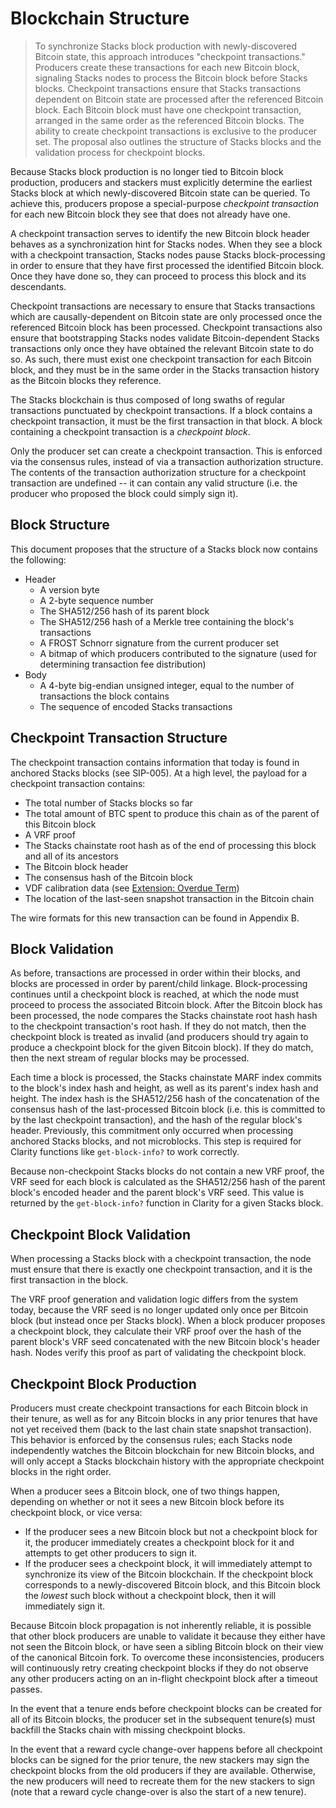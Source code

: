 # Blockchain Structure

> To synchronize Stacks block production with newly-discovered Bitcoin state, this approach introduces "checkpoint transactions." Producers create these transactions for each new Bitcoin block, signaling Stacks nodes to process the Bitcoin block before Stacks blocks. Checkpoint transactions ensure that Stacks transactions dependent on Bitcoin state are processed after the referenced Bitcoin block. Each Bitcoin block must have one checkpoint transaction, arranged in the same order as the referenced Bitcoin blocks. The ability to create checkpoint transactions is exclusive to the producer set. The proposal also outlines the structure of Stacks blocks and the validation process for checkpoint blocks.

Because Stacks block production is no longer tied to Bitcoin block production, producers and stackers must explicitly determine the earliest Stacks block at which newly-discovered Bitcoin state can be queried. To achieve this, producers propose a special-purpose _checkpoint transaction_ for each new Bitcoin block they see that does not already have one.

A checkpoint transaction serves to identify the new Bitcoin block header behaves as a synchronization hint for Stacks nodes. When they see a block with a checkpoint transaction, Stacks nodes pause Stacks block-processing in order to ensure that they have first processed the identified Bitcoin block. Once they have done so, they can proceed to process this block and its descendants.

Checkpoint transactions are necessary to ensure that Stacks transactions which are causally-dependent on Bitcoin state are only processed once the referenced Bitcoin block has been processed. Checkpoint transactions also ensure that bootstrapping Stacks nodes validate Bitcoin-dependent Stacks transactions only once they have obtained the relevant Bitcoin state to do so. As such, there must exist one checkpoint transaction for each Bitcoin block, and they must be in the same order in the Stacks transaction history as the Bitcoin blocks they reference.

The Stacks blockchain is thus composed of long swaths of regular transactions punctuated by checkpoint transactions. If a block contains a checkpoint transaction, it must be the first transaction in that block. A block containing a checkpoint transaction is a _checkpoint block_.

Only the producer set can create a checkpoint transaction. This is enforced via the consensus rules, instead of via a transaction authorization structure. The contents of the transaction authorization structure for a checkpoint transaction are undefined -- it can contain any valid structure (i.e. the producer who proposed the block could simply sign it).

## Block Structure

This document proposes that the structure of a Stacks block now contains the following:

- Header
  - A version byte
  - A 2-byte sequence number
  - The SHA512/256 hash of its parent block
  - The SHA512/256 hash of a Merkle tree containing the block's transactions
  - A FROST Schnorr signature from the current producer set
  - A bitmap of which producers contributed to the signature (used for determining transaction fee distribution)
- Body
  - A 4-byte big-endian unsigned integer, equal to the number of transactions the block contains
  - The sequence of encoded Stacks transactions

## Checkpoint Transaction Structure

The checkpoint transaction contains information that today is found in anchored Stacks blocks (see SIP-005). At a high level, the payload for a checkpoint transaction contains:

- The total number of Stacks blocks so far
- The total amount of BTC spent to produce this chain as of the parent of this Bitcoin block
- A VRF proof
- The Stacks chainstate root hash as of the end of processing this block and all of its ancestors
- The Bitcoin block header
- The consensus hash of the Bitcoin block
- VDF calibration data (see [Extension: Overdue Term](./extensions/overdue_term.md))
- The location of the last-seen snapshot transaction in the Bitcoin chain

The wire formats for this new transaction can be found in Appendix B.

## Block Validation

As before, transactions are processed in order within their blocks, and blocks are processed in order by parent/child linkage. Block-processing continues until a checkpoint block is reached, at which the node must proceed to process the associated Bitcoin block. After the Bitcoin block has been processed, the node compares the Stacks chainstate root hash hash to the checkpoint transaction's root hash. If they do not match, then the checkpoint block is treated as invalid (and producers should try again to produce a checkpoint block for the given Bitcoin block). If they do match, then the next stream of regular blocks may be processed.

Each time a block is processed, the Stacks chainstate MARF index commits to the block's index hash and height, as well as its parent's index hash and height. The index hash is the SHA512/256 hash of the concatenation of the consensus hash of the last-processed Bitcoin block (i.e. this is committed to by the last checkpoint transaction), and the hash of the regular block's header. Previously, this commitment only occurred when processing anchored Stacks blocks, and not microblocks. This step is required for Clarity functions like `get-block-info?` to work correctly.

Because non-checkpoint Stacks blocks do not contain a new VRF proof, the VRF seed for each block is calculated as the SHA512/256 hash of the parent block's encoded header and the parent block's VRF seed. This value is returned by the `get-block-info?` function in Clarity for a given Stacks block.

## Checkpoint Block Validation

When processing a Stacks block with a checkpoint transaction, the node must ensure that there is exactly one checkpoint transaction, and it is the first transaction in the block.

The VRF proof generation and validation logic differs from the system today, because the VRF seed is no longer updated only once per Bitcoin block (but instead once per Stacks block). When a block producer proposes a checkpoint block, they calculate their VRF proof over the hash of the parent block's VRF seed concatenated with the new Bitcoin block's header hash. Nodes verify this proof as part of validating the checkpoint block.

## Checkpoint Block Production

Producers must create checkpoint transactions for each Bitcoin block in their tenure, as well as for any Bitcoin blocks in any prior tenures that have not yet received them (back to the last chain state snapshot transaction). This behavior is enforced by the consensus rules; each Stacks node independently watches the Bitcoin blockchain for new Bitcoin blocks, and will only accept a Stacks blockchain history with the appropriate checkpoint blocks in the right order.

When a producer sees a Bitcoin block, one of two things happen, depending on whether or not it sees a new Bitcoin block before its checkpoint block, or vice versa:

- If the producer sees a new Bitcoin block but not a checkpoint block for it, the producer immediately creates a checkpoint block for it and attempts to get other producers to sign it.
- If the producer sees a checkpoint block, it will immediately attempt to synchronize its view of the Bitcoin blockchain. If the checkpoint block corresponds to a newly-discovered Bitcoin block, and this Bitcoin block the _lowest_ such block without a checkpoint block, then it will immediately sign it.

Because Bitcoin block propagation is not inherently reliable, it is possible that other block producers are unable to validate it because they either have not seen the Bitcoin block, or have seen a sibling Bitcoin block on their view of the canonical Bitcoin fork. To overcome these inconsistencies, producers will continuously retry creating checkpoint blocks if they do not observe any other producers acting on an in-flight checkpoint block after a timeout passes.

In the event that a tenure ends before checkpoint blocks can be created for all of its Bitcoin blocks, the producer set in the subsequent tenure(s) must backfill the Stacks chain with missing checkpoint blocks.

In the event that a reward cycle change-over happens before all checkpoint blocks can be signed for the prior tenure, the new stackers may sign the checkpoint blocks from the old producers if they are available. Otherwise, the new producers will need to recreate them for the new stackers to sign (note that a reward cycle change-over is also the start of a new tenure).
